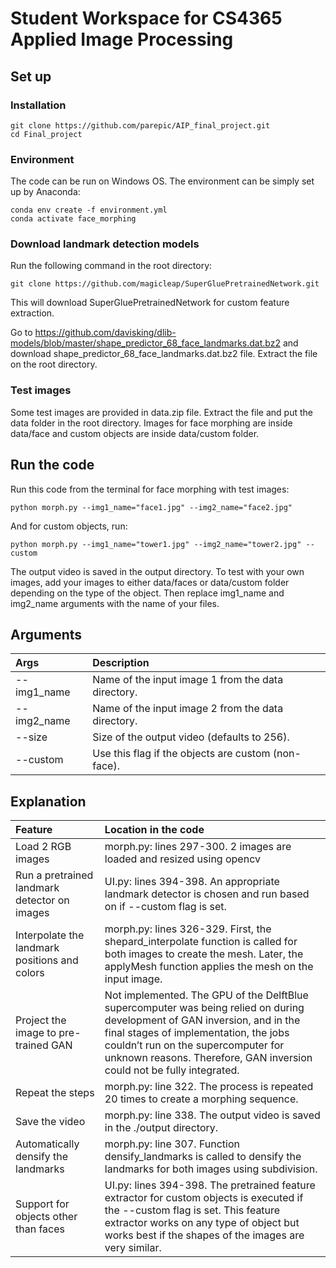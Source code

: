 # Student Workspace for CS4365 Applied Image Processing

## Set up

### Installation
```
git clone https://github.com/parepic/AIP_final_project.git
cd Final_project
```
### Environment
The code can be run on Windows OS.
The environment can be simply set up by Anaconda:
```
conda env create -f environment.yml
conda activate face_morphing
```
### Download landmark detection models
Run the following command in the root directory:
```
git clone https://github.com/magicleap/SuperGluePretrainedNetwork.git
```
This will download SuperGluePretrainedNetwork for custom feature extraction.

Go to https://github.com/davisking/dlib-models/blob/master/shape_predictor_68_face_landmarks.dat.bz2 and download shape_predictor_68_face_landmarks.dat.bz2 file. Extract the file on the root directory.


### Test images
Some test images are provided in data.zip file. Extract the file and put the data folder in the root directory. Images for face morphing are inside data/face and custom objects are inside data/custom folder.


## Run the code

Run this code from the terminal for face morphing with test images:
```
python morph.py --img1_name="face1.jpg" --img2_name="face2.jpg" 

```
And for custom objects, run:
```
python morph.py --img1_name="tower1.jpg" --img2_name="tower2.jpg" --custom
```
The output video is saved in the output directory. To test with your own images, add your images to either data/faces or data/custom folder depending on the type of the object. Then replace img1_name and img2_name arguments with the name of your files.


## Arguments

| Args | Description
| :--- | :----------
| --img1_name | Name of the input image 1 from the data directory.
| --img2_name | Name of the input image 2 from the data directory.
| --size | Size of the output video (defaults to 256).
| --custom | Use this flag if the objects are custom (non-face).


## Explanation
| Feature | Location in the code
| :--- | :----------
| Load 2 RGB images | morph.py: lines 297-300. 2 images are loaded and resized using opencv
| Run a pretrained landmark detector on images | UI.py: lines 394-398. An appropriate landmark detector is chosen and run based on if --custom flag is set.
| Interpolate the landmark positions and colors | morph.py: lines 326-329. First, the shepard_interpolate function is called for both images to create the mesh. Later, the applyMesh function applies the mesh on the input image. 
| Project the image to pre-trained GAN | Not implemented. The GPU of the DelftBlue supercomputer was being relied on during development of GAN inversion, and in the final stages of implementation, the jobs couldn’t run on the supercomputer for unknown reasons. Therefore, GAN inversion could not be fully integrated.
| Repeat the steps | morph.py: line 322. The process is repeated 20 times to create a morphing sequence.  
| Save the video | morph.py: line 338. The output video is saved in the ./output directory. 
| Automatically densify the landmarks | morph.py: line 307. Function densify_landmarks is called to densify the landmarks for both images using subdivision.
| Support for objects other than faces | UI.py: lines 394-398. The pretrained feature extractor for custom objects is executed if the --custom flag is set. This feature extractor works on any type of object but works best if the shapes of the images are very similar.




